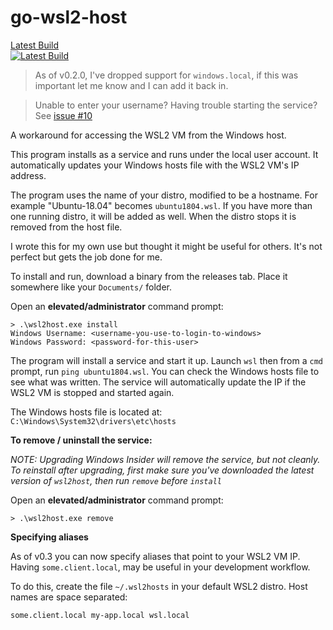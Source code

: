 # go-wsl2-host

[Latest Build <br/> ![Latest Build](https://github.com/shayne/go-wsl2-host/actions/workflows/go.yml/badge.svg?tag=latest)](https://github.com/shayne/go-wsl2-host/releases/tag/latest)

> As of v0.2.0, I've dropped support for `windows.local`, if this was important let me know and I can add it back in.

> Unable to enter your username? Having trouble starting the service? See [issue #10](https://github.com/shayne/go-wsl2-host/issues/10#issuecomment-562631992)

A workaround for accessing the WSL2 VM from the Windows host.

This program installs as a service and runs under the local user account. It automatically updates your Windows hosts file with the WSL2 VM's IP address.

The program uses the name of your distro, modified to be a hostname. For example "Ubuntu-18.04" becomes `ubuntu1804.wsl`. If you have more than one running distro, it will be added as well. When the distro stops it is removed from the host file.

I wrote this for my own use but thought it might be useful for others. It's not perfect but gets the job done for me.

To install and run, download a binary from the releases tab. Place it somewhere like your `Documents/` folder.

Open an **elevated/administrator** command prompt:

```
> .\wsl2host.exe install
Windows Username: <username-you-use-to-login-to-windows>
Windows Password: <password-for-this-user>
```

The program will install a service and start it up. Launch `wsl` then from a `cmd` prompt, run `ping ubuntu1804.wsl`. You can check the Windows hosts file to see what was written. The service will automatically update the IP if the WSL2 VM is stopped and started again.

The Windows hosts file is located at: `C:\Windows\System32\drivers\etc\hosts`

**To remove / uninstall the service:**

_NOTE: Upgrading Windows Insider will remove the service, but not cleanly. To reinstall after upgrading, first make sure you've downloaded the latest version of `wsl2host`, then run `remove` before `install`_

Open an **elevated/administrator** command prompt:

```
> .\wsl2host.exe remove
```

**Specifying aliases**

As of v0.3 you can now specify aliases that point to your WSL2 VM IP. Having `some.client.local`, may be useful in your development workflow.

To do this, create the file `~/.wsl2hosts` in your default WSL2 distro. Host names are space separated:
```
some.client.local my-app.local wsl.local
```

